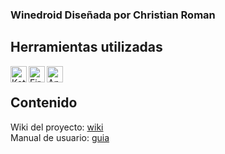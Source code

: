 ### Winedroid Diseñada por Christian Roman

## Herramientas utilizadas

[<img align="left" alt="Kotlin" width="26px" src="https://upload.wikimedia.org/wikipedia/commons/7/74/Kotlin-logo.svg" />][kotlin]
[<img align="left" alt="Firebase" width="26px" src="https://www.gstatic.com/devrel-devsite/prod/veaa02889f0c07424beaa31d9bac1e874b6464e7ed7987fde4c94a59ace9487fa/firebase/images/touchicon-180.png" />][firebase]
<img align="left" alt="Android Studio" width="26px" src="https://upload.wikimedia.org/wikipedia/commons/3/34/Android_Studio_icon.svg" />
<br />
## Contenido
Wiki del proyecto: [wiki]
<br />
Manual de usuario: [guia]

[kotlin]: https://developer.android.com/kotlin?hl=es
[firebase]: https://firebase.google.com/
[wiki]: https://github.com/MrBoosted00/ProyectoFinal/wiki
[guia]: https://mrboosted00.github.io/ProyectoFinal/

